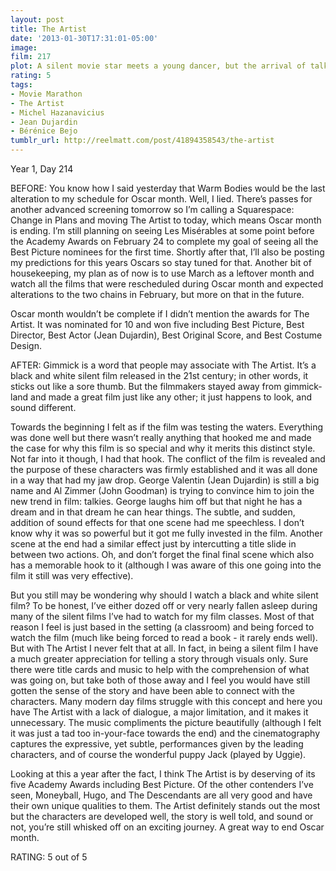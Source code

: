 ```yaml
---
layout: post
title: The Artist
date: '2013-01-30T17:31:01-05:00'
image: 
film: 217
plot: A silent movie star meets a young dancer, but the arrival of talking pictures sends their careers in opposite directions.
rating: 5
tags:
- Movie Marathon
- The Artist
- Michel Hazanavicius
- Jean Dujardin
- Bérénice Bejo
tumblr_url: http://reelmatt.com/post/41894358543/the-artist
---
```


Year 1, Day 214

BEFORE: You know how I said yesterday that Warm Bodies would be the last alteration to my schedule for Oscar month. Well, I lied. There’s passes for another advanced screening tomorrow so I’m calling a Squarespace: Change in Plans and moving The Artist to today, which means Oscar month is ending. I’m still planning on seeing Les Misérables at some point before the Academy Awards on February 24 to complete my goal of seeing all the Best Picture nominees for the first time. Shortly after that, I’ll also be posting my predictions for this years Oscars so stay tuned for that. Another bit of housekeeping, my plan as of now is to use March as a leftover month and watch all the films that were rescheduled during Oscar month and expected alterations to the two chains in February, but more on that in the future.

Oscar month wouldn’t be complete if I didn’t mention the awards for The Artist. It was nominated for 10 and won five including Best Picture, Best Director, Best Actor (Jean Dujardin), Best Original Score, and Best Costume Design.

AFTER: Gimmick is a word that people may associate with The Artist. It’s a black and white silent film released in the 21st century; in other words, it sticks out like a sore thumb. But the filmmakers stayed away from gimmick-land and made a great film just like any other; it just happens to look, and sound different.

Towards the beginning I felt as if the film was testing the waters. Everything was done well but there wasn’t really anything that hooked me and made the case for why this film is so special and why it merits this distinct style. Not far into it though, I had that hook. The conflict of the film is revealed and the purpose of these characters was firmly established and it was all done in a way that had my jaw drop. George Valentin (Jean Dujardin) is still a big name and Al Zimmer (John Goodman) is trying to convince him to join the new trend in film: talkies. George laughs him off but that night he has a dream and in that dream he can hear things. The subtle, and sudden, addition of sound effects for that one scene had me speechless. I don’t know why it was so powerful but it got me fully invested in the film. Another scene at the end had a similar effect just by intercutting a title slide in between two actions. Oh, and don’t forget the final final scene which also has a memorable hook to it (although I was aware of this one going into the film it still was very effective).

But you still may be wondering why should I watch a black and white silent film? To be honest, I’ve either dozed off or very nearly fallen asleep during many of the silent films I’ve had to watch for my film classes. Most of that reason I feel is just based in the setting (a classroom) and being forced to watch the film (much like being forced to read a book - it rarely ends well). But with The Artist I never felt that at all. In fact, in being a silent film I have a much greater appreciation for telling a story through visuals only. Sure there were title cards and music to help with the comprehension of what was going on, but take both of those away and I feel you would have still gotten the sense of the story and have been able to connect with the characters. Many modern day films struggle with this concept and here you have The Artist with a lack of dialogue, a major limitation, and it makes it unnecessary. The music compliments the picture beautifully (although I felt it was just a tad too in-your-face towards the end) and the cinematography captures the expressive, yet subtle, performances given by the leading characters, and of course the wonderful puppy Jack (played by Uggie).

Looking at this a year after the fact, I think The Artist is by deserving of its five Academy Awards including Best Picture. Of the other contenders I’ve seen, Moneyball, Hugo, and The Descendants are all very good and have their own unique qualities to them. The Artist definitely stands out the most but the characters are developed well, the story is well told, and sound or not, you’re still whisked off on an exciting journey. A great way to end Oscar month.

RATING: 5 out of 5
